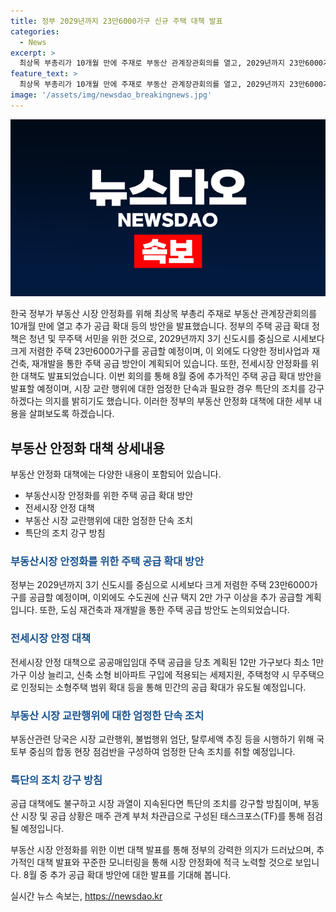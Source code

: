 ```yaml
---
title: 정부 2029년까지 23만6000가구 신규 주택 대책 발표
categories:
  - News
excerpt: >
  최상목 부총리가 10개월 만에 주재로 부동산 관계장관회의를 열고, 2029년까지 23만6000가구의 주택을 공급하고 정부는 이를 위해 정비사업의 속도와 사업성을 높이기 위한 제도개선 방안을 추진한다. 또한, 3기 신도시 등을 중심으로 분양 가격이 시세보다 크게 저렴할 것이며, 그린벨트 해제를 통해 수도권에 신규 택지 2만 가구 이상을 추가 공급한다. 또한, 전세시장 안정을 위해 공공매입임대 주택 공급을 늘리고, 주택담보대출에 대한 강화된 관찰과 건전성 규제도 검토할 예정이다. 최 부총리는 시장 교란행위 단속 및 특단의 조치를 강구할 것임을 강조했다. (출처: 연합뉴스)
feature_text: >
  최상목 부총리가 10개월 만에 주재로 부동산 관계장관회의를 열고, 2029년까지 23만6000가구의 주택을 공급하고 정부는 이를 위해 정비사업의 속도와 사업성을 높이기 위한 제도개선 방안을 추진한다. 또한, 3기 신도시 등을 중심으로 분양 가격이 시세보다 크게 저렴할 것이며, 그린벨트 해제를 통해 수도권에 신규 택지 2만 가구 이상을 추가 공급한다. 또한, 전세시장 안정을 위해 공공매입임대 주택 공급을 늘리고, 주택담보대출에 대한 강화된 관찰과 건전성 규제도 검토할 예정이다. 최 부총리는 시장 교란행위 단속 및 특단의 조치를 강구할 것임을 강조했다. (출처: 연합뉴스)
image: '/assets/img/newsdao_breakingnews.jpg'
---
```


<p><img src="/assets/img/newsdao_breakingnews.jpg" alt="bookingtag 속보" /></p>

<p>한국 정부가 부동산 시장 안정화를 위해 최상목 부총리 주재로 부동산 관계장관회의를 10개월 만에 열고 추가 공급 확대 등의 방안을 발표했습니다. 정부의 주택 공급 확대 정책은 청년 및 무주택 서민을 위한 것으로, 2029년까지 3기 신도시를 중심으로 시세보다 크게 저렴한 주택 23만6000가구를 공급할 예정이며, 이 외에도 다양한 정비사업과 재건축, 재개발을 통한 주택 공급 방안이 계획되어 있습니다. 또한, 전세시장 안정화를 위한 대책도 발표되었습니다. 이번 회의를 통해 8월 중에 추가적인 주택 공급 확대 방안을 발표할 예정이며, 시장 교란 행위에 대한 엄정한 단속과 필요한 경우 특단의 조치를 강구하겠다는 의지를 밝히기도 했습니다. 이러한 정부의 부동산 안정화 대책에 대한 세부 내용을 살펴보도록 하겠습니다.  </p>

<h2 data-ke-size="size26">부동산 안정화 대책 상세내용</h2>

<p>부동산 안정화 대책에는 다양한 내용이 포함되어 있습니다.</p>

<ul>
  <li>부동산시장 안정화를 위한 주택 공급 확대 방안</li>
  <li>전세시장 안정 대책</li>
  <li>부동산 시장 교란행위에 대한 엄정한 단속 조치</li>
  <li>특단의 조치 강구 방침</li>
</ul>

<h3><b><span style="color: #1a5490;">부동산시장 안정화를 위한 주택 공급 확대 방안</span></b></h3>

<p>정부는 2029년까지 3기 신도시를 중심으로 시세보다 크게 저렴한 주택 23만6000가구를 공급할 예정이며, 이외에도 수도권에 신규 택지 2만 가구 이상을 추가 공급할 계획입니다. 또한, 도심 재건축과 재개발을 통한 주택 공급 방안도 논의되었습니다.</p>

<h3><b><span style="color: #1a5490;">전세시장 안정 대책</span></b></h3>

<p>전세시장 안정 대책으로 공공매입임대 주택 공급을 당초 계획된 12만 가구보다 최소 1만 가구 이상 늘리고, 신축 소형 비아파트 구입에 적용되는 세제지원, 주택청약 시 무주택으로 인정되는 소형주택 범위 확대 등을 통해 민간의 공급 확대가 유도될 예정입니다.</p>

<h3><b><span style="color: #1a5490;">부동산 시장 교란행위에 대한 엄정한 단속 조치</span></b></h3>

<p>부동산관련 당국은 시장 교란행위, 불법행위 엄단, 탈루세액 추징 등을 시행하기 위해 국토부 중심의 합동 현장 점검반을 구성하여 엄정한 단속 조치를 취할 예정입니다.</p>

<h3><b><span style="color: #1a5490;">특단의 조치 강구 방침</span></b></h3>

<p>공급 대책에도 불구하고 시장 과열이 지속된다면 특단의 조치를 강구할 방침이며, 부동산 시장 및 공급 상황은 매주 관계 부처 차관급으로 구성된 태스크포스(TF)를 통해 점검될 예정입니다.</p>

<p>부동산 시장 안정화를 위한 이번 대책 발표를 통해 정부의 강력한 의지가 드러났으며, 추가적인 대책 발표와 꾸준한 모니터링을 통해 시장 안정화에 적극 노력할 것으로 보입니다. 8월 중 추가 공급 확대 방안에 대한 발표를 기대해 봅니다.</p>
실시간 뉴스 속보는, <a href="https://newsdao.kr" rel="dofollow">https://newsdao.kr</a>


